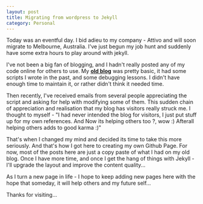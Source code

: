 ```yaml
---
layout: post
title: Migrating from wordpress to Jekyll
category: Personal
---
```


Today was an eventful day. I bid adieu to my company - Attivo and will soon migrate to Melbourne, Australia. I've just begun my job hunt and suddenly have some extra hours to play around with jekyll.

I've not been a big fan of blogging, and I hadn't really posted any of my code online for others to use. My <b><a href="http://vimalshekar.ml">old blog</a></b> was pretty basic,
it had some scripts I wrote in the past, and some debugging lessons. I didn't have enough time to maintain it, or rather didn't think it needed time. 
 
Then recently, I've received emails from several people appreciating the script and asking for help with modifying some of them. This sudden chain of appreciation and realisation that my blog has visitors really struck me. I thought to myself - "I had never intended the blog for visitors, I just put stuff up for my own references. And Now its helping others too ?, wow :) Afterall helping others adds to good karma :)"

That's when I changed my mind and decided its time to take this more seriously. And that's how I got here to creating my own Github Page. For now, most of the posts here are just a copy paste of what I had on my old blog. Once I have more time, and once I get the hang of things with Jekyll - I'll upgrade the layout and improve the content quality... 


As I turn a new page in life - I hope to keep adding new pages here with the hope that someday, it will help others and my future self...


Thanks for visiting...


